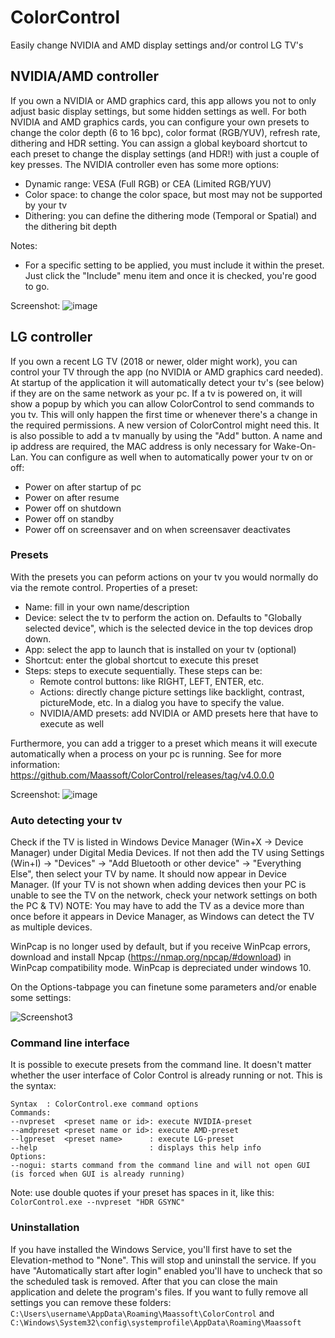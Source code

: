 # ColorControl
Easily change NVIDIA and AMD display settings and/or control LG TV's

## NVIDIA/AMD controller

If you own a NVIDIA or AMD graphics card, this app allows you not to only adjust basic display settings, but some hidden settings as well.
For both NVIDIA and AMD graphics cards, you can configure your own presets to change the color depth (6 to 16 bpc), color format (RGB/YUV), refresh rate, dithering and HDR setting. You can assign a global keyboard shortcut to each preset to change the display settings (and HDR!) with just a couple of key presses.
The NVIDIA controller even has some more options:
* Dynamic range: VESA (Full RGB) or CEA (Limited RGB/YUV)
* Color space: to change the color space, but most may not be supported by your tv
* Dithering: you can define the dithering mode (Temporal or Spatial) and the dithering bit depth

Notes:
* For a specific setting to be applied, you must include it within the preset. Just click the "Include" menu item and once it is checked, you're good to go.

Screenshot:
![image](https://user-images.githubusercontent.com/70057942/132135723-688a6177-1906-4941-b92e-e456d71594b0.png)

## LG controller

If you own a recent LG TV (2018 or newer, older might work), you can control your TV through the app (no NVIDIA or AMD graphics card needed).
At startup of the application it will automatically detect your tv's (see below) if they are on the same network as your pc. If a tv is powered on, it will show a popup by which you can allow ColorControl to send commands to you tv. This will only happen the first time or whenever there's a change in the required permissions. A new version of ColorControl might need this.
It is also possible to add a tv manually by using the "Add" button. A name and ip address are required, the MAC address is only necessary for Wake-On-Lan.
You can configure as well when to automatically power your tv on or off:
* Power on after startup of pc
* Power on after resume
* Power off on shutdown
* Power off on standby
* Power off on screensaver and on when screensaver deactivates

### Presets

With the presets you can peform actions on your tv you would normally do via the remote control. Properties of a preset:
* Name: fill in your own name/description
* Device: select the tv to perform the action on. Defaults to "Globally selected device", which is the selected device in the top devices drop down.
* App: select the app to launch that is installed on your tv (optional)
* Shortcut: enter the global shortcut to execute this preset
* Steps: steps to execute sequentially. These steps can be:
  * Remote control buttons: like RIGHT, LEFT, ENTER, etc.
  * Actions: directly change picture settings like backlight, contrast, pictureMode, etc. In a dialog you have to specify the value.
  * NVIDIA/AMD presets: add NVIDIA or AMD presets here that have to execute as well

Furthermore, you can add a trigger to a preset which means it will execute automatically when a process on your pc is running. See for more information: https://github.com/Maassoft/ColorControl/releases/tag/v4.0.0.0

Screenshot:
![image](https://user-images.githubusercontent.com/70057942/132136067-1a2c205d-a241-4bf2-8d77-550b31606727.png)

### Auto detecting your tv
Check if the TV is listed in Windows Device Manager (Win+X -> Device Manager) under Digital Media Devices. If not then add the TV using Settings (Win+I) -> "Devices" -> "Add Bluetooth or other device" -> "Everything Else", then select your TV by name. It should now appear in Device Manager. (If your TV is not shown when adding devices then your PC is unable to see the TV on the network, check your network settings on both the PC & TV)
NOTE: You may have to add the TV as a device more than once before it appears in Device Manager, as Windows can detect the TV as multiple devices.

WinPcap is no longer used by default, but if you receive WinPcap errors, download and install Npcap (https://nmap.org/npcap/#download) in WinPcap compatibility mode. WinPcap is depreciated under windows 10.

On the Options-tabpage you can finetune some parameters and/or enable some settings:

![Screenshot3](https://github.com/Maassoft/ColorControl/blob/master/images/Options.png)

### Command line interface
It is possible to execute presets from the command line. It doesn't matter whether the user interface of Color Control is already running or not.
This is the syntax:
```
Syntax  : ColorControl.exe command options
Commands:
--nvpreset  <preset name or id>: execute NVIDIA-preset
--amdpreset <preset name or id>: execute AMD-preset
--lgpreset  <preset name>      : execute LG-preset
--help                         : displays this help info
Options:
--nogui: starts command from the command line and will not open GUI (is forced when GUI is already running)
```
Note: use double quotes if your preset has spaces in it, like this:
`ColorControl.exe --nvpreset "HDR GSYNC"`

### Uninstallation

If you have installed the Windows Service, you'll first have to set the Elevation-method to "None". This will stop and uninstall the service.
If you have "Automatically start after login" enabled you'll have to uncheck that so the scheduled task is removed.
After that you can close the main application and delete the program's files.
If you want to fully remove all settings you can remove these folders:
`C:\Users\username\AppData\Roaming\Maassoft\ColorControl`
and
`C:\Windows\System32\config\systemprofile\AppData\Roaming\Maassoft`
